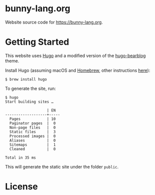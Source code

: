 # bunny-lang.org

Website source code for https://bunny-lang.org.

# Getting Started

This website uses [Hugo](https://gohugo.io/) and a modified version of the [hugo-bearblog](https://github.com/janraasch/hugo-bearblog) theme.

Install Hugo (assuming macOS and [Homebrew](https://brew.sh/), other instructions [here](https://gohugo.io/getting-started/quick-start/)):

```
$ brew install hugo
```

To generate the site, run:

```
$ hugo
Start building sites …

                   | EN
-------------------+-----
  Pages            | 10
  Paginator pages  |  0
  Non-page files   |  0
  Static files     |  3
  Processed images |  0
  Aliases          |  0
  Sitemaps         |  1
  Cleaned          |  0

Total in 35 ms
```

This will generate the static site under the folder `public`.

# License


